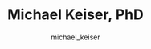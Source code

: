 ---
# this is autogenerated: do not edit
title: Michael Keiser, PhD
author: michael_keiser
layout: author-bio
jobtitle: Associate Professor; CZI Ben Barres Investigator; Allen Distinguished Investigator
bio: pharm chem; bts; bchsi; kifn; ind
type: member
excerpt: "<p>Michael is a Chan Zuckerberg Initiative Ben Barres Investigator and a Paul G. Allen Distinguished Investigator. Michael joined the UCSF faculty in 2014, in t"
header:
  teaser: /assets/images/people/bio-keiser.jpg
papers: 
    - title: Learning fast and fine-grained detection of amyloid neuropathologies from coarse-grained expert labels
      excerpt: Wong DR, Magaki SD, Vinters HV, Yong WH, Monuki ES, Williams CK, Martini AC, DeCarli C, Khacherian C, Graff JP, Dugger BN, <u>Keiser MJ</u>. __Commun Biol__. 2023 Jun 24.
      link: "https://doi.org/10.1038/s42003-023-05031-6"

    - title: Prioritizing Virtual Screening with Interpretable Interaction Fingerprints
      excerpt: Fassio AV, Shub L, Ponzoni L, McKinley J, O'Meara MJ, Ferreira RS, <u>Keiser MJ</u>, de Melo Minardi RC. __J Chem Inf Model__. 2022 Sep 26.
      link: "https://doi.org/10.1021/acs.jcim.2c00695"

    - title: In silico discovery of repetitive elements as key sequence determinants of 3D genome folding
      excerpt: Gunsalus LM, <u>Keiser MJ</u>, Pollard KS. __bioRxiv__. 2022 Aug 12.
      link: ""

    - title: Simultaneous analysis of neuroactive compounds in zebrafish
      excerpt: Myers-Turnbull D, Taylor JC, Helsell C, McCarroll MN, Ki CS, Tummino TA, Ravikumar S, Kinser R, Gendelev L, Alexander R, <u>Keiser MJ</u>, Kokel D. __bioRxiv__. 2022 Jun 15.
      link: ""

    - title: Trans-channel fluorescence learning improves high-content screening for Alzheimer's disease therapeutics
      excerpt: Wong DR, Conrad J, Johnson N, Ayers J, Laeremans A, Lee JC, Lee J, Prusiner SB, Bandyopadhyay S, Butte AJ, Paras NA, <u>Keiser MJ</u>. __Nat Mach Intell__. 2022 Jun.
      link: "https://doi.org/10.1038/s42256-022-00490-8"

    - title: Deep learning from multiple experts improves identification of amyloid neuropathologies
      excerpt: Wong DR, Tang Z, Mew NC, Das S, Athey J, McAleese KE, Kofler JK, Flanagan ME, Borys E, White CL 3rd, Butte AJ, Dugger BN, <u>Keiser MJ</u>. __Acta Neuropathol Commun__. 2022 Apr 28.
      link: "https://doi.org/10.1186/s40478-022-01365-0"

    - title: Stress testing reveals gaps in clinic readiness of image-based diagnostic artificial intelligence models
      excerpt: Young AT, Fernandez K, Pfau J, Reddy R, Cao NA, von Franque MY, Johal A, Wu BV, Wu RR, Chen JY, Fadadu RP, Vasquez JA, Tam A, <u>Keiser MJ</u>, Wei ML. __NPJ Digit Med__. 2021 Jan 21.
      link: "https://doi.org/10.1038/s41746-020-00380-6"

    - title: Adding Stochastic Negative Examples into Machine Learning Improves Molecular Bioactivity Prediction
      excerpt: Caceres EL, Mew NC, <u>Keiser MJ</u>. __J Chem Inf Model__. 2020 Dec 28.
      link: "https://doi.org/10.1021/acs.jcim.0c00565"

    - title: Predicting Cellular Drug Sensitivity using Conditional Modulation of Gene Expression
      excerpt: Connell W, <u>Keiser MJ</u>. __bioRxiv - NeurIPS LMRL__. 2020 Dec 11.
      link: ""

    - title: Attention-Based Learning on Molecular Ensembles
      excerpt: Chuang KV, <u>Keiser MJ</u>. __arXiv - NeurIPS ML4Molecules__. 2020 Nov 25.
      link: ""

    - title: Learning Molecular Representations for Medicinal Chemistry
      excerpt: Chuang KV, Gunsalus LM, <u>Keiser MJ</u>. __J Med Chem__. 2020 Aug 27.
      link: "https://doi.org/10.1021/acs.jmedchem.0c00385"

    - title: Artificial Intelligence in Dermatology- A Primer
      excerpt: Young AT, Xiong M, Pfau J, <u>Keiser MJ</u>, Wei ML. __J Invest Dermatol__. 2020 Aug.
      link: "https://doi.org/10.1016/j.jid.2020.02.026"

    - title: Robust Semantic Interpretability- Revisiting Concept Activation Vectors
      excerpt: Pfau J, Young AT, Wei J, Wei ML, <u>Keiser MJ</u>. __arXiv - ICML - WHI__. 2020 Jul 17.
      link: ""

    - title: Validation of machine learning models to detect amyloid pathologies across institutions
      excerpt: Vizcarra JC, Gearing M, <u>Keiser MJ</u>, Glass JD, Dugger BN, Gutman DA. __Acta Neuropathol Commun__. 2020 Apr 28.
      link: "https://doi.org/10.1186/s40478-020-00927-4"

    - title: Global Saliency- Aggregating Saliency Maps to Assess Dataset Artefact Bias
      excerpt: Pfau J, Young AT, Wei ML, <u>Keiser MJ</u>. __arXiv - NeurIPS ML4H__. 2019 Oct 16.
      link: ""

    - title: Zebrafish behavioural profiling identifies GABA and serotonin receptor ligands related to sedation and paradoxical excitation
      excerpt: McCarroll MN, Gendelev L, Kinser R, Taylor J, Bruni G, Myers-Turnbull D, Helsell C, Carbajal A, Rinaldi C, Kang HJ, Gong JH, Sello JK, Tomita S, Peterson RT, <u>Keiser MJ</u>, Kokel D. __Nat Commun__. 2019 Sep 9.
      link: "https://doi.org/10.1038/s41467-019-11936-w"

    - title: Interpretable classification of Alzheimer's disease pathologies with a convolutional neural network pipeline
      excerpt: Tang Z, Chuang KV, DeCarli C, Jin LW, Beckett L, <u>Keiser MJ</u>, Dugger BN. __Nat Commun__. 2019 May 15.
      link: "https://doi.org/10.1038/s41467-019-10212-1"

    - title: Comment on &quot;Predicting reaction performance in C-N cross-coupling using machine learning&quot;
      excerpt: Chuang KV, <u>Keiser MJ</u>. __Science__. 2018 Nov 16.
      link: "https://doi.org/10.1126/science.aat8603"

    - title: Adversarial Controls for Scientific Machine Learning
      excerpt: Chuang KV, <u>Keiser MJ</u>. __ACS Chem Biol__. 2018 Oct 19.
      link: "https://doi.org/10.1021/acschembio.8b00881"

    - title: The Psychiatric Cell Map Initiative- A Convergent Systems Biological Approach to Illuminating Key Molecular Pathways in Neuropsychiatric Disorders
      excerpt: Willsey AJ, Morris MT, Wang S, Willsey HR, Sun N, Teerikorpi N, Baum TB, Cagney G, Bender KJ, Desai TA, Srivastava D, Davis GW, Doudna J, Chang E, Sohal V, Lowenstein DH, Li H, Agard D, <u>Keiser MJ</u>, Shoichet B, von Zastrow M, Mucke L, Finkbeiner S, Gan L, Sestan N, Ward ME, Huttenhain R, Nowakowski TJ, Bellen HJ, Frank LM, Khokha MK, Lifton RP, Kampmann M, Ideker T, State MW, Krogan NJ. __Cell__. 2018 Jul 26.
      link: "https://doi.org/10.1016/j.cell.2018.06.016"

    - title: Predicted Biological Activity of Purchasable Chemical Space
      excerpt: Irwin JJ, Gaskins G, Sterling T, Mysinger MM, <u>Keiser MJ</u>. __J Chem Inf Model__. 2018 Jan 22.
      link: "https://doi.org/10.1021/acs.jcim.7b00316"

    - title: Evolutionarily Conserved Roles for Blood-Brain Barrier Xenobiotic Transporters in Endogenous Steroid Partitioning and Behavior
      excerpt: Hindle SJ, Munji RN, Dolghih E, Gaskins G, Orng S, Ishimoto H, Soung A, DeSalvo M, Kitamoto T, <u>Keiser MJ</u>, Jacobson MP, Daneman R, Bainton RJ. __Cell Rep__. 2017 Oct 31.
      link: "https://doi.org/10.1016/j.celrep.2017.10.026"

    - title: A Simple Representation of Three-Dimensional Molecular Structure
      excerpt: Axen SD, Huang XP, Caceres EL, Gendelev L, Roth BL, <u>Keiser MJ</u>. __J Med Chem__. 2017 Sep 14.
      link: "https://doi.org/10.1021/acs.jmedchem.7b00696"

    - title: Zebrafish behavioral profiling identifies multitarget antipsychotic-like compounds
      excerpt: Bruni G, Rennekamp AJ, Velenich A, McCarroll M, Gendelev L, Fertsch E, Taylor J, Lakhani P, Lensen D, Evron T, Lorello PJ, Huang XP, Kolczewski S, Carey G, Caldarone BJ, Prinssen E, Roth BL, <u>Keiser MJ</u>, Peterson RT, Kokel D. __Nat Chem Biol__. 2016 Jul.
      link: "https://doi.org/10.1038/nchembio.2097"

    - title: Leveraging Large-scale Behavioral Profiling in Zebrafish to Explore Neuroactive Polypharmacology
      excerpt: McCarroll MN, Gendelev L, <u>Keiser MJ</u>, Kokel D. __ACS Chem Biol__. 2016 Apr 15.
      link: "https://doi.org/10.1021/acschembio.5b00800"

    - title: Polygenic overlap between schizophrenia risk and antipsychotic response- a genomic medicine approach
      excerpt: Ruderfer DM, Charney AW, Readhead B, Kidd BA, Kahler AK, Kenny PJ, <u>Keiser MJ</u>, Moran JL, Hultman CM, Scott SA, Sullivan PF, Purcell SM, Dudley JT, Sklar P. __Lancet Psychiatry__. 2016 Apr.
      link: "https://doi.org/10.1016/S2215-0366(15)00553-2"

    - title: Prediction and validation of enzyme and transporter off-targets for metformin
      excerpt: Yee SW, Lin L, Merski M, <u>Keiser MJ</u>, Gupta A, Zhang Y, Chien HC, Shoichet BK, Giacomini KM. __J Pharmacokinet Pharmacodyn__. 2015 Oct.
      link: "https://doi.org/10.1007/s10928-015-9436-y"

    - title: Systems pharmacology augments drug safety surveillance
      excerpt: Lorberbaum T, Nasir M, <u>Keiser MJ</u>, Vilar S, Hripcsak G, Tatonetti NP. __Clin Pharmacol Ther__. 2015 Feb.
      link: "https://doi.org/10.1002/cpt.2"

    - title: In silico molecular comparisons of C. elegans and mammalian pharmacology identify distinct targets that regulate feeding
      excerpt: Lemieux GA, <u>Keiser MJ</u>, Sassano MF, Laggner C, Mayer F, Bainton RJ, Werb Z, Roth BL, Shoichet BK, Ashrafi K. __PLoS Biol__. 2013 Nov.
      link: "https://doi.org/10.1371/journal.pbio.1001712"

    - title: Large-scale prediction and testing of drug activity on side-effect targets
      excerpt: Lounkine E, <u>Keiser MJ</u>, Whitebread S, Mikhailov D, Hamon J, Jenkins JL, Lavan P, Weber E, Doak AK, Cote S, Shoichet BK, Urban L. __Nature__. 2012 Jun 10.
      link: "https://doi.org/10.1038/nature11159"

    - title: Chemical informatics and target identification in a zebrafish phenotypic screen
      excerpt: Laggner C, Kokel D, Setola V, Tolia A, Lin H, Irwin JJ, <u>Keiser MJ</u>, Cheung CY, Minor DL Jr, Roth BL, Peterson RT, Shoichet BK. __Nat Chem Biol__. 2011 Dec 18.
      link: "https://doi.org/10.1038/nchembio.732"

    - title: The presynaptic component of the serotonergic system is required for clozapine's efficacy
      excerpt: Yadav PN, Abbas AI, Farrell MS, Setola V, Sciaky N, Huang XP, Kroeze WK, Crawford LK, Piel DA, <u>Keiser MJ</u>, Irwin JJ, Shoichet BK, Deneris ES, Gingrich J, Beck SG, Roth BL. __Neuropsychopharmacology__. 2011 Feb.
      link: "https://doi.org/10.1038/npp.2010.195"

    - title: The chemical basis of pharmacology
      excerpt: <u>Keiser MJ</u>, Irwin JJ, Shoichet BK. __Biochemistry__. 2010 Dec 7.
      link: "https://doi.org/10.1021/bi101540g"

    - title: Complementarity between a docking and a high-throughput screen in discovering new cruzain inhibitors
      excerpt: Ferreira RS, Simeonov A, Jadhav A, Eidam O, Mott BT, <u>Keiser MJ</u>, McKerrow JH, Maloney DJ, Irwin JJ, Shoichet BK. __J Med Chem__. 2010 Jul 8.
      link: "https://doi.org/10.1021/jm100488w"

    - title: Prediction and evaluation of protein farnesyltransferase inhibition by commercial drugs
      excerpt: DeGraw AJ, <u>Keiser MJ</u>, Ochocki JD, Shoichet BK, Distefano MD. __J Med Chem__. 2010 Mar 25.
      link: "https://doi.org/10.1021/jm901613f"

    - title: A pilot study of the pharmacodynamic impact of SSRI drug selection and beta-1 receptor genotype (ADRB1) on cardiac vital signs in depressed patients- a novel pharmacogenetic approach
      excerpt: Thomas KL, Ellingrod VL, Bishop JR, <u>Keiser MJ</u>. __Psychopharmacol Bull__. 2010.
      link: "https://www.ncbi.nlm.nih.gov/pubmed/20581797"

    - title: Predicting new molecular targets for known drugs
      excerpt: <u>Keiser MJ</u>, Setola V, Irwin JJ, Laggner C, Abbas AI, Hufeisen SJ, Jensen NH, Kuijer MB, Matos RC, Tran TB, Whaley R, Glennon RA, Hert J, Thomas KL, Edwards DD, Shoichet BK, Roth BL. __Nature__. 2009 Nov 12.
      link: "https://doi.org/10.1038/nature08506"

    - title: A mapping of drug space from the viewpoint of small molecule metabolism
      excerpt: Adams JC, <u>Keiser MJ</u>, Basuino L, Chambers HF, Lee DS, Wiest OG, Babbitt PC. __PLoS Comput Biol__. 2009 Aug.
      link: "https://doi.org/10.1371/journal.pcbi.1000474"

    - title: Quantifying biogenic bias in screening libraries
      excerpt: Hert J, Irwin JJ, Laggner C, <u>Keiser MJ</u>, Shoichet BK. __Nat Chem Biol__. 2009 Jul.
      link: "https://doi.org/10.1038/nchembio.180"

    - title: Off-target networks derived from ligand set similarity
      excerpt: <u>Keiser MJ</u>, Hert J. __Methods Mol Biol__. 2009.
      link: "https://doi.org/10.1007/978-1-60761-274-2_8"

    - title: Quantifying the relationships among drug classes
      excerpt: Hert J, <u>Keiser MJ</u>, Irwin JJ, Oprea TI, Shoichet BK. __J Chem Inf Model__. 2008 Apr.
      link: "https://doi.org/10.1021/ci8000259"

    - title: Relating protein pharmacology by ligand chemistry
      excerpt: <u>Keiser MJ</u>, Roth BL, Armbruster BN, Ernsberger P, Irwin JJ, Shoichet BK. __Nat Biotechnol__. 2007 Feb.
      link: "https://doi.org/10.1038/nbt1284"

---